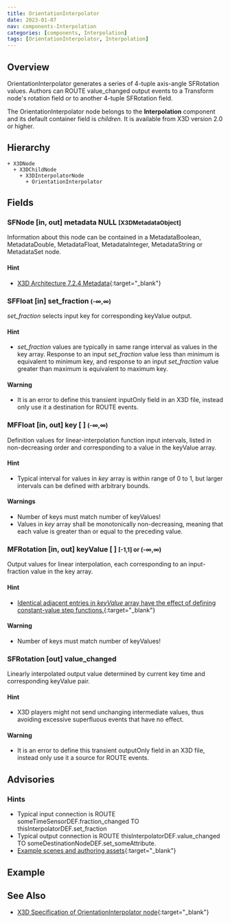 ```yaml
---
title: OrientationInterpolator
date: 2023-01-07
nav: components-Interpolation
categories: [components, Interpolation]
tags: [OrientationInterpolator, Interpolation]
---
```

<style>
.post h3 {
  word-spacing: 0.2em;
}
</style>

## Overview

OrientationInterpolator generates a series of 4-tuple axis-angle SFRotation values. Authors can ROUTE value_changed output events to a Transform node's rotation field or to another 4-tuple SFRotation field.

The OrientationInterpolator node belongs to the **Interpolation** component and its default container field is *children.* It is available from X3D version 2.0 or higher.

## Hierarchy

```
+ X3DNode
  + X3DChildNode
    + X3DInterpolatorNode
      + OrientationInterpolator
```

## Fields

### SFNode [in, out] **metadata** NULL <small>[X3DMetadataObject]</small>

Information about this node can be contained in a MetadataBoolean, MetadataDouble, MetadataFloat, MetadataInteger, MetadataString or MetadataSet node.

#### Hint

- [X3D Architecture 7.2.4 Metadata](https://www.web3d.org/specifications/X3Dv4Draft/ISO-IEC19775-1v4-CD1/Part01/components/core.html#Metadata){:target="_blank"}

### SFFloat [in] **set_fraction** <small>(-∞,∞)</small>

*set_fraction* selects input key for corresponding keyValue output.

#### Hint

- *set_fraction* values are typically in same range interval as values in the key array. Response to an input *set_fraction* value less than minimum is equivalent to minimum key, and response to an input *set_fraction* value greater than maximum is equivalent to maximum key.

#### Warning

- It is an error to define this transient inputOnly field in an X3D file, instead only use it a destination for ROUTE events.

### MFFloat [in, out] **key** [ ] <small>(-∞,∞)</small>

Definition values for linear-interpolation function input intervals, listed in non-decreasing order and corresponding to a value in the keyValue array.

#### Hint

- Typical interval for values in *key* array is within range of 0 to 1, but larger intervals can be defined with arbitrary bounds.

#### Warnings

- Number of keys must match number of keyValues!
- Values in *key* array shall be monotonically non-decreasing, meaning that each value is greater than or equal to the preceding value.

### MFRotation [in, out] **keyValue** [ ] <small>[-1,1] or (-∞,∞)</small>

Output values for linear interpolation, each corresponding to an input-fraction value in the key array.

#### Hint

- [Identical adjacent entries in *keyValue* array have the effect of defining constant-value step functions.](https://en.wikipedia.org/wiki/Step_function){:target="_blank"}

#### Warning

- Number of keys must match number of keyValues!

### SFRotation [out] **value_changed**

Linearly interpolated output value determined by current key time and corresponding keyValue pair.

#### Hint

- X3D players might not send unchanging intermediate values, thus avoiding excessive superfluous events that have no effect.

#### Warning

- It is an error to define this transient outputOnly field in an X3D file, instead only use it a source for ROUTE events.

## Advisories

### Hints

- Typical input connection is ROUTE someTimeSensorDEF.fraction_changed TO thisInterpolatorDEF.set_fraction
- Typical output connection is ROUTE thisInterpolatorDEF.value_changed TO someDestinationNodeDEF.set_someAttribute.
- [Example scenes and authoring assets](https://www.web3d.org/x3d/content/examples/X3dForWebAuthors/Chapter07EventAnimationInterpolation){:target="_blank"}

## Example

<x3d-canvas src="https://create3000.github.io/media/examples/Interpolation/OrientationInterpolator/OrientationInterpolator.x3d" update="auto"></x3d-canvas>

## See Also

- [X3D Specification of OrientationInterpolator node](https://www.web3d.org/documents/specifications/19775-1/V4.0/Part01/components/interpolators.html#OrientationInterpolator){:target="_blank"}
